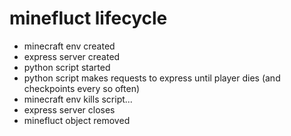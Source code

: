 # minefluct lifecycle

* minecraft env created
* express server created
* python script started
* python script makes requests to express until player dies (and checkpoints every so often)
* minecraft env kills script...
* express server closes
* minefluct object removed
